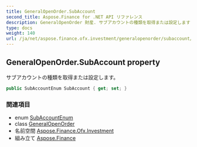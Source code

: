 ```yaml
---
title: GeneralOpenOrder.SubAccount
second_title: Aspose.Finance for .NET API リファレンス
description: GeneralOpenOrder 財産. サブアカウントの種類を取得または設定します
type: docs
weight: 140
url: /ja/net/aspose.finance.ofx.investment/generalopenorder/subaccount/
---
```

## GeneralOpenOrder.SubAccount property

サブアカウントの種類を取得または設定します。

```csharp
public SubAccountEnum SubAccount { get; set; }
```

### 関連項目

* enum [SubAccountEnum](../../subaccountenum/)
* class [GeneralOpenOrder](../)
* 名前空間 [Aspose.Finance.Ofx.Investment](../../generalopenorder/)
* 組み立て [Aspose.Finance](../../../)


